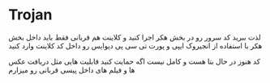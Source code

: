 # Trojan
لذت ببرید
کد سرور رو در بخش هکر اجرا کنید و کلاینت هم قربانی فقط باید داخل بخش هکر با استفاده از انجیروک ایپی و پورت تی سی پی دیوایس رو داخل کد کلاینت وارد کنید

کد هنوز در حال بتا هست و کامل نیست اگه حمایت کنید قابلیت هایی مثل دریافت عکس ها و فیلم های داخل پیسی قربانی رو میزارم

